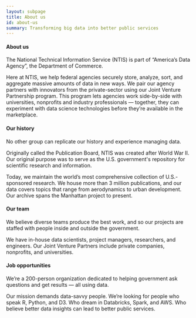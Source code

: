 ```yaml
---
layout: subpage
title: About us
id: about-us
summary: Transforming big data into better public services
---
```

<h4>About us</h4>

The National Technical Information Service (NTIS) is part of &ldquo;America’s Data Agency&rdquo;, the Department of Commerce.

Here at NTIS, we help federal agencies securely store, analyze, sort, and aggregate massive amounts of data in new ways. We pair our agency partners with innovators from the private-sector using our Joint Venture Partnership program. This program lets agencies work side-by-side with universities, nonprofits and industry professionals &mdash; together, they can experiment with data science technologies before they’re available in the marketplace.

#### Our history

No other group can replicate our history and experience managing data.

Originally called the Publication Board, NTIS was created after World War II. Our original purpose was to serve as the U.S. government's repository for scientific research and information.

Today, we maintain the world’s most comprehensive collection of U.S.-sponsored research. We house more than 3 million publications, and our data covers topics that range from aerodynamics to urban development. Our archive spans the Manhattan project to present.

#### Our team

We believe diverse teams produce the best work, and so our projects are staffed with people inside and outside the government.

We have in-house data scientists, project managers, researchers, and engineers. Our Joint Venture Partners include private companies, nonprofits, and universities.

#### Job opportunities

We’re a 200-person organization dedicated to helping government ask questions and get results — all using data.

Our mission demands data-savvy people.  We’re looking for people who speak R, Python, and D3. Who dream in Databricks, Spark, and AWS. Who believe better data insights can lead to better public services.
